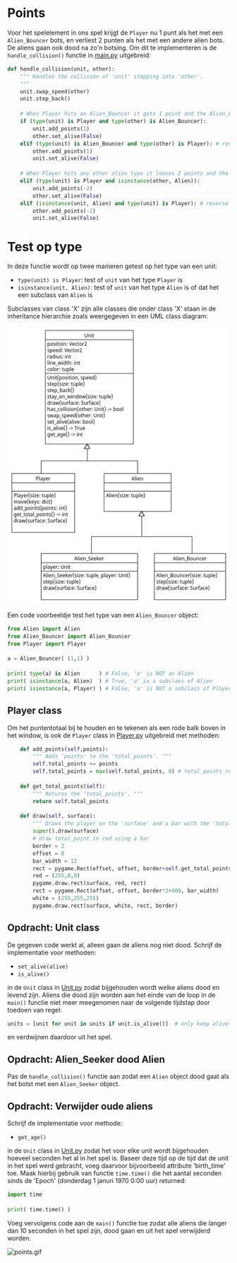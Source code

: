 # Points

Voor het spelelement in ons spel krijgt de `Player` nu 1 punt als het
met een `Alien_Bouncer` bots, en verliest 2 punten als het met een
andere alien bots. De aliens gaan ook dood na zo'n botsing. Om dit te
implementeren is de `handle_collision()` functie in [main.py](main.py)
uitgebreid:

~~~python
def handle_collision(unit, other):
    """ Handles the collision of 'unit' stepping into 'other'. 
    """
    unit.swap_speed(other)
    unit.step_back()
    
    # When Player hits an Alien_Bouncer it gets 1 point and the Alien_Bouncer dies
    if (type(unit) is Player and type(other) is Alien_Bouncer):
        unit.add_points(1)
        other.set_alive(False)
    elif (type(unit) is Alien_Bouncer and type(other) is Player): # reverse
        other.add_points(1)
        unit.set_alive(False)

    # When Player hits any other alien type it looses 2 points and the alien dies
    elif (type(unit) is Player and isinstance(other, Alien)):
        unit.add_points(-2)
        other.set_alive(False)
    elif (isinstance(unit, Alien) and type(unit) is Player): # reverse
        other.add_points(-2)
        unit.set_alive(False)
~~~

# Test op type

In deze functie wordt op twee manieren getest op het type van een unit:

- `type(unit) is Player`: test of `unit` van het type `Player` is
- `isinstance(unit, Alien)`: test of `unit` van het type `Alien` is of dat het een subclass van `Alien` is

Subclasses van class 'X' zijn alle classes die onder class 'X' staan
in de inheritance hierarchie zoals weergegeven in een UML class
diagram:

![points.png](points.png)

Een code voorbeeldje test het type van een `Alien_Bouncer` object:

~~~python
from Alien import Alien 
from Alien_Bouncer import Alien_Bouncer
from Player import Player

a = Alien_Bouncer( (1,1) )

print( type(a) is Alien      ) # False, 'a' is NOT an Alien
print( isinstance(a, Alien)  ) # True, 'a' is a subclass of Alien 
print( isinstance(a, Player) ) # False, 'a' is NOT a subclass of Player
~~~

## Player class

Om het puntentotaal bij te houden en te tekenen als een rode balk
boven in het window, is ook de `Player` class in
[Player.py](Player.py) uitgebreid met methoden:


~~~python
    def add_points(self,points):
        """ Adds 'points' to the 'total_points'. """
        self.total_points += points
        self.total_points = max(self.total_points, 0) # total_points remains non-negative

    def get_total_points(self):
        """ Returns the 'total_points'. """
        return self.total_points
    
    def draw(self, surface):
        """ Draws the player on the 'surface' and a bar with the 'total_points'. """
        super().draw(surface)
        # draw total_point in red using a bar
        border = 2
        offset = 8
        bar_width = 12
        rect = pygame.Rect(offset, offset, border+self.get_total_points()*8, bar_width)
        red = (255,0,0)
        pygame.draw.rect(surface, red, rect)
        rect = pygame.Rect(offset, offset, border*2+400, bar_width)
        white = (255,255,255)
        pygame.draw.rect(surface, white, rect, border)
~~~
## Opdracht: Unit class

De gegeven code werkt al, alleen gaan de aliens nog niet dood. Schrijf
de implementatie voor methoden:

- `set_alive(alive)`
- `is_alive()`

in de `Unit` class in [Unit.py](Unit.py) zodat bijgehouden wordt welke
aliens dood en levend zijn. Aliens die dood zijn worden aan het einde
van de loop in de `main()` functie niet meer meegenomen naar de
volgende tijdstap door toedoen van regel:

~~~python
units = [unit for unit in units if unit.is_alive()]  # only keep alive units for the next time step
~~~
en verdwijnen daardoor uit het spel.

## Opdracht: Alien_Seeker dood Alien

Pas de `handle_collision()` functie aan zodat een `Alien` object dood gaat als
het botst met een `Alien_Seeker` object.

## Opdracht: Verwijder oude aliens

Schrijf de implementatie voor methode:

- `get_age()`

in de `Unit` class in [Unit.py](Unit.py) zodat het voor elke unit
wordt bijgehouden hoeveel seconden het al in het spel is. Baseer deze
tijd op de tijd dat de unit in het spel werd gebracht, voeg daarvoor
bijvoorbeeld attribute 'birth_time' toe. Maak hierbij gebruik van
functie `time.time()` die het aantal seconden sinds de 'Epoch'
(donderdag 1 januri 1970 0:00 uur) returned:

~~~python
import time

print( time.time() )
~~~

Voeg vervolgens code aan de `main()` functie toe zodat alle aliens die
langer dan 10 seconden in het spel zijn, dood gaan en uit het spel
verwijderd worden.

![points.gif](points.gif)
